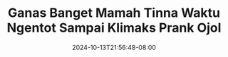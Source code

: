 --- 
title: "Ganas Banget Mamah Tinna Waktu Ngentot Sampai Klimaks  Prank Ojol"
description: "streaming  video bokep Ganas Banget Mamah Tinna Waktu Ngentot Sampai Klimaks  Prank Ojol tiktok video full terbaru"
date: 2024-10-13T21:56:48-08:00
file_code: "a25twrxyo67q"
draft: false
cover: "q6cqidamv5pfabp7.jpg"
tags: ["Ganas", "Banget", "Mamah", "Tinna", "Waktu", "Ngentot", "Sampai", "Klimaks", "Prank", "Ojol", "bokep-indo", "bokep-viral", "bokep-ig"]
length: 2070
fld_id: "1483065"
foldername: "A prank"
categories: ["A prank"]
views: 0
---
